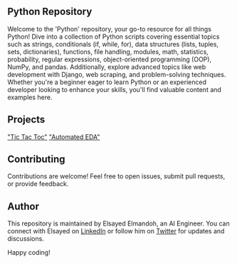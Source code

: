 ## Python Repository

Welcome to the 'Python' repository, your go-to resource for all things Python! Dive into a collection of Python scripts covering essential topics such as strings, conditionals (if, while, for), data structures (lists, tuples, sets, dictionaries), functions, file handling, modules, math, statistics, probability, regular expressions, object-oriented programming (OOP), NumPy, and pandas. Additionally, explore advanced topics like web development with Django, web scraping, and problem-solving techniques. Whether you're a beginner eager to learn Python or an experienced developer looking to enhance your skills, you'll find valuable content and examples here.

## Projects

["Tic Tac Toc"](https://github.com/elsayedelmandoh/tic_tac_toc)
["Automated EDA"](https://github.com/elsayedelmandoh/automated_eda)

## Contributing

Contributions are welcome! Feel free to open issues, submit pull requests, or provide feedback.

## Author

This repository is maintained by Elsayed Elmandoh, an AI Engineer. You can connect with Elsayed on [LinkedIn](https://www.linkedin.com/in/elsayed-elmandoh-77544428a/) or follow him on [Twitter](https://twitter.com/elsayedelmandoo) for updates and discussions.

Happy coding!
